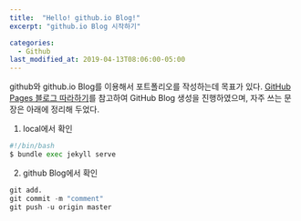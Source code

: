 ```yaml
---
title:  "Hello! github.io Blog!"
excerpt: "github.io Blog 시작하기"

categories:
  - Github
last_modified_at: 2019-04-13T08:06:00-05:00
---
```


github와 github.io Blog를 이용해서 포트폴리오를 작성하는데 목표가 있다. [GitHub Pages 블로그 따라하기](https://devinlife.com/howto%20github%20pages/github-blog-intro/)를 참고하여 GitHub Blog 생성을 진행하였으며, 자주 쓰는 문장은 아래에 정리해 두었다.


1. local에서 확인
```python
#!/bin/bash
$ bundle exec jekyll serve
```

2. github Blog에서 확인
```python
git add.
git commit -m "comment"
git push -u origin master
```
